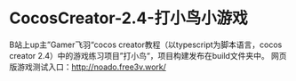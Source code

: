# CocosCreator-2.4-打小鸟小游戏
B站上up主”Gamer飞羽“cocos creator教程（以typescript为脚本语言，cocos creator 2.4）中的游戏练习项目”打小鸟“，项目构建发布在build文件夹中。
网页版游戏测试入口：http://noado.free3v.work/
